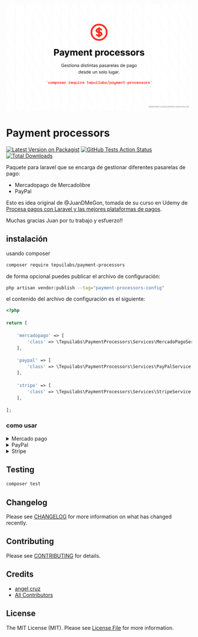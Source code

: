 <p align="center">
	<img src="payment-processors.png" width="1028">
</p>

# Payment processors

[![Latest Version on Packagist](https://img.shields.io/packagist/v/tepuilabs/payment-processors.svg?style=flat-square)](https://packagist.org/packages/tepuilabs/payment-processors)
[![GitHub Tests Action Status](https://img.shields.io/github/workflow/status/tepuilabs/payment-processors/Tests?style=flat-square)](https://github.com/tepuilabs/payment-processors/actions?query=workflow%3ATests+branch%3Amaster)
[![Total Downloads](https://img.shields.io/packagist/dt/tepuilabs/payment-processors.svg?style=flat-square)](https://packagist.org/packages/tepuilabs/payment-processors)


Paquete para laravel que se encarga de gestionar diferentes pasarelas de pago:

- Mercadopago de Mercadolibre
- PayPal


Esto es idea original de @JuanDMeGon, tomada de su curso en Udemy de [Procesa pagos con Laravel y las mejores plataformas de pagos](https://www.udemy.com/course/procesa-pagos-en-linea-con-laravel-y-pasarelas-de-pagos-paypal-stripe/?referralCode=23F6FEDB611DEF416097).

Muchas gracias Juan por tu trabajo y esfuerzo!!


## instalación

usando composer

```bash
composer require tepuilabs/payment-processors
```

de forma opcional puedes publicar el archivo de configuración:

```bash
php artisan vendor:publish --tag="payment-processors-config"
```

el contenido del archivo de configuración es el siguiente:

```php
<?php

return [

    'mercadopago' => [
        'class' => \Tepuilabs\PaymentProcessors\Services\MercadoPagoService::class,
    ],

    'paypal' => [
        'class' => \Tepuilabs\PaymentProcessors\Services\PayPalService::class,
    ],

    'stripe' => [
        'class' => \Tepuilabs\PaymentProcessors\Services\StripeService::class,
    ],

];
```

### como usar


<details>

<summary>Mercado pago</summary>

Primero debes seguir las indicaciones de mercado libre para hacer la integración de [cliente](https://www.mercadopago.com.uy/developers/es/guides/online-payments/checkout-api/receiving-payment-by-card/) luego de eso, sigue los pasos abajo descritos:


```php
// usa el facade
use Tepuilabs\PaymentProcessors\Facades\PaymentProcessors;

// luego crea la instancia de la clase a usar
$params = [
    'base_uri' => 'https://api.mercadopago.com',
    'key' => '',
    'secret' => '',
    'base_currency' => '',
    'integrator_id' => '', // optional
];

$mercadopago = PaymentProcessors::resolveService('mercadopago', $params);

// necesitamos:
// $cardNetwork: visa / mastercard
// $cardToken: token de la tarjeta
// $amount: monto a cobrar
// $userEmail: correo del usuario
// $installments: default 1

$mercadopago->handlePayment('visa', 'ff8080814c11e237014c1ff593b57b4d', 177, 'test@test.com');
```

### respuesta

```yml
{
    "status": "approved",
    "status_detail": "accredited",
    "id": 3055677,
    "date_approved": "2019-02-23T00:01:10.000-04:00",
    "payer": {
        ...
    },
    "payment_method_id": "visa",
    "payment_type_id": "credit_card",
    "refunds": [],
    ...
}
```


#### crear preferencia de pago para Checkout Pro

```php
<?php

$preference = [
    'items' => [
        [
            "title" => "Dummy Title",
            "description" => "Dummy description",
            "picture_url" => "http://project.dev/product-image.jpg",
            "category_id" => "cat123",
            "quantity" => 1,
            "currency_id" => "UYU",
            "unit_price" => 10
        ]
    ],
    'payer' => [
        'name' => 'John',
        'surname' => 'Doe',
        'email' => 'john.doe@domain.tld',
        'identification' => [
            'type' => '',
            'number' => ''
        ],
        'date_created' => ''
    ],
    'payment_methods' => [
        'excluded_payment_methods' => [
            [
                'id' => 'amex'
            ]
        ],
        'excluded_payment_types' => [
            [
                'id' => 'atm'
            ]
        ],
        'installments' => 6,
    ],
    'statement_descriptor' => 'MERCADOPAGO',
    'auto_return' => 'approved',
    'back_urls' => [
        'success' => 'http://project.dev/success_route',
        'failure' => 'http://project.dev/error_route',
        'pending' => 'http://project.dev/waiting_route'
    ]
];

$preference = $mercadopago->createPreference($preference);

// luego se puede usar `sandbox_init_point` para crear el enlace para que el cliente se dirija a Mercadopago a pagar

$preference->sandbox_init_point;

```

</details>

<details>
<summary>PayPal</summary>
Para usar paypal solamente debemos usar dos metodos:

```php
// usa el facade
use Tepuilabs\PaymentProcessors\Facades\PaymentProcessors;

// luego crea la instancia de la clase a usar

$params = [
    'base_uri' => 'https://api.sandbox.paypal.com',
    'client_id' => '',
    'client_secret' => '',
    'return_url' => '',
    'cancel_url' => ''
];

$paypal = PaymentProcessors::resolveService('paypal', $params);

// necesitamos:
// $amoun: el monto a cobrar
// $currency: el id de la moneda a cobrar, por defecto es USD

// este método hace una redirección a paypal

$paypal->handlePayment(200);

// el otro método que debemos usar es

$paypal->handleApproval();

// este método retorna toda la infromación del pago de ser aceptado por el usuario
// o retorna un array vacio

```

</details>

<details>
<summary>Stripe</summary>
Para usar Stripe solamente debemos usar dos metodos:

```php
// usa el facade
use Tepuilabs\PaymentProcessors\Facades\PaymentProcessors;

// luego crea la instancia de la clase a usar

$params = [
    'key' => 'pk_test_51IMzM0...',
    'secret' => 'sk_test_51IM...',
];

$stripe = PaymentProcessors::resolveService('stripe', $params);

// Para generar el payment method id te recomiendo leer esto: https://github.com/TepuiLABS/payment-processors/discussions/6
// Para saber que es el payment method te invito a leer la documentación: https://stripe.com/docs/api/payment_methods

// Despues de obtener el payment method id pasamos a generar el pago de la siguiente forma:

$paymentData = [
    'amount' => 500, // integer
    'paymentMethod' => $paymentMethodId, // pm_1IOYCAJcoyM5FfOy0cVbjyuH
];

$intent = $stripe->handlePayment($paymentData);

// Y ya por ultimo, confirmamos el pago:

$confirm = $stripe->confirmPayment($intent['id']);

```

</details>

## Testing

```bash
composer test
```

## Changelog

Please see [CHANGELOG](CHANGELOG.md) for more information on what has changed recently.

## Contributing

Please see [CONTRIBUTING](.github/CONTRIBUTING.md) for details.


## Credits

- [angel cruz](https://github.com/abr4xas)
- [All Contributors](../../contributors)

## License

The MIT License (MIT). Please see [License File](LICENSE.md) for more information.
